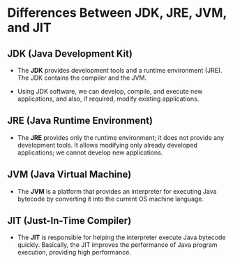 # Differences Between JDK, JRE, JVM, and JIT

## **JDK (Java Development Kit)**
- The **JDK** provides development tools and a runtime environment (JRE). The JDK contains the compiler and the JVM.

- Using JDK software, we can develop, compile, and execute new applications, and also, if required, modify existing applications.


## **JRE (Java Runtime Environment)**
- The **JRE** provides only the runtime environment; it does not provide any development tools. It allows modifying only already developed applications; we cannot develop new applications.


## **JVM (Java Virtual Machine)**
- The **JVM** is a platform that provides an interpreter for executing Java bytecode by converting it into the current OS machine language.


## **JIT (Just-In-Time Compiler)**
- The **JIT** is responsible for helping the interpreter execute Java bytecode quickly. Basically, the JIT improves the performance of Java program execution, providing high performance.
